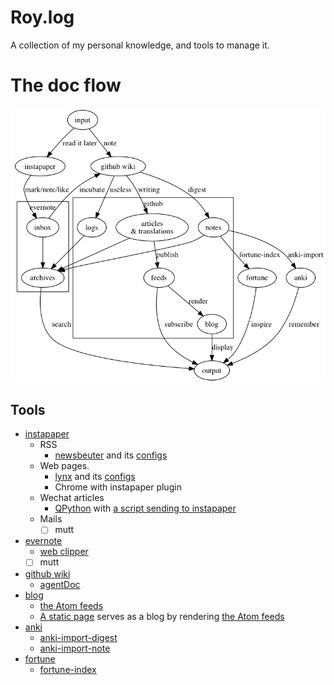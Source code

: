 # Roy.log

A collection of my personal knowledge, and tools to manage it.

# The doc flow

![the doc flow](./doc_flow.png)

## Tools

* [instapaper](https://www.instapaper.com/)
    + RSS
        - [newsbeuter](https://www.newsbeuter.org/) and its [configs](./dotfiles/newsbeuter)
    + Web pages.
        - [lynx](https://lynx.invisible-island.net/) and its [configs](./dotfiles/lynx)
        - Chrome with instapaper plugin
    + Wechat articles
        - [QPython](http://www.qpython.com/) with [a script sending to instapaper](./bin/instapaper.py)
    + Mails
        - [ ] mutt
* [evernote](https://evernote.com/)
    + [web clipper](https://evernote.com/products/webclipper)
    + [ ] mutt
* [github wiki](https://github.com/cf020031308/cf020031308.github.io/wiki)
    + [agentDoc](https://github.com/cf020031308/agentDoc)
* [blog](https://cf020031308.github.io)
    + [the Atom feeds](https://cf020031308.github.io/blog/atom.xml)
    + [A static page](./blog/index.html) serves as a blog by rendering [the Atom feeds](./blog/atom.xml)
* [anki](https://apps.ankiweb.net/)
    + [anki-import-digest](./bin/anki-import-digest)
    + [anki-import-note](./bin/anki-import-note)
* [fortune](https://en.wikipedia.org/wiki/Fortune_%28Unix%29)
    + [fortune-index](./bin/fortune-index)
